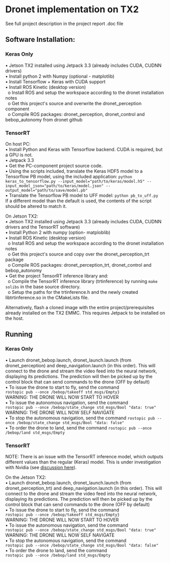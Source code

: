 # Dronet implementation on TX2

See full project description in the project report .doc file

## Software Installation:

### Keras Only

•	Jetson TX2 installed using Jetpack 3.3 (already includes CUDA, CUDNN drivers)  
•	Install python 2 with Numpy (optional - matplotlib)  
•	Install Tensorflow + Keras with CUDA support  
•	Install ROS Kinetic (desktop version)  
&nbsp;&nbsp;o	Install ROS and setup the workspace according to the dronet installation notes  
&nbsp;&nbsp;o	Get this project's source and overwrite the dronet_perception component  
&nbsp;&nbsp;o	Compile ROS packages: dronet_perception, dronet_control and bebop_autonomy from dronet github  

### TensorRT

On host PC:  
•	Install Python and Keras with Tensorflow backend. CUDA is required, but a GPU is not.  
•	Jetpack 3.3  
•	Get the PC-component project source code.  
•	Using the scripts included, translate the Keras HDF5 model to a Tensorflow PB model, using the included application:
`python keras_to_tensorflow.py --input_model="path/to/keras/model.h5" --input_model_json="path/to/keras/model.json" --output_model="path/to/save/model.pb"`  
•	Translate the Tensorflow PB model to UFF model: `python pb_to_uff.py`  
If a different model than the default is used, the contents of the script should be altered to match it.  

On Jetson TX2:  
•	Jetson TX2 installed using Jetpack 3.3 (already includes CUDA, CUDNN drivers and the TensorRT software)  
•	Install Python 2 with numpy (option- matploblib)  
•	Install ROS Kinetic (desktop version)  
&nbsp;&nbsp;o	Install ROS and setup the workspace according to the dronet installation notes  
&nbsp;&nbsp;o	Get this project's source and copy over the dronet_perception_trt package  
&nbsp;&nbsp;o	Compile ROS packages: dronet_perception_trt, dronet_control and bebop_autonomy  
•	Get the project TensorRT inference library and:  
&nbsp;&nbsp;o	Compile the TensorRT inference library (trtinference) by running `make solibs` in the base source directory.  
&nbsp;&nbsp;o	Setup the paths for the trtinference.h and the newly created libtrtinference.so in the CMakeLists file.  

Alternatively, flash a cloned image with the entire project/prerequisites already installed on the TX2 EMMC. This requires Jetpack to be installed on the host.

## Running

### Keras Only

•	Launch dronet_bebop.launch, dronet_launch.launch (from dronet_perception) and deep_navigation.launch (in this order). This will connect to the drone and stream the video feed into the neural network, displaying its predictions. The prediction will then be picked up by the control block that can send commands to the drone (OFF by default)  
•	To issue the drone to start to fly, send the command  
`rostopic pub --once /bebop/takeoff std_msgs/Empty}`  
WARNING: THE DRONE WILL NOW START TO HOVER  
•	To issue the autonomous navigation, send the command  
`rostopic pub --once /bebop/state_change std_msgs/Bool "data: true"`  
WARNING: THE DRONE WILL NOW SELF NAVIGATE  
•	To stop the autonomous navigation, send the command `rostopic pub --once /bebop/state_change std_msgs/Bool "data: false"`  
•	To order the drone to land, send the command `rostopic pub --once /bebop/land std_msgs/Empty`

### TensorRT

NOTE: There is an issue with the TensorRT inference model, which outputs different values than the regular (Keras) model. This is under investigation with Nvidia (see [discussion here](https://devtalk.nvidia.com/default/topic/1055217/tensorrt/model-accuracy-penalty-with-tensorrt-on-jetson-tx2/)).


On the Jetson TX2:  
•	Launch dronet_bebop.launch, dronet_launch.launch (from dronet_perception_trt) and deep_navigation.launch (in this order). This will connect to the drone and stream the video feed into the neural network, displaying its predictions. The prediction will then be picked up by the control block that can send commands to the drone (OFF by default)  
•	To issue the drone to start to fly, send the command  
`rostopic pub --once /bebop/takeoff std_msgs/Empty}`  
WARNING: THE DRONE WILL NOW START TO HOVER  
•	To issue the autonomous navigation, send the command  
`rostopic pub --once /bebop/state_change std_msgs/Bool "data: true"`  
WARNING: THE DRONE WILL NOW SELF NAVIGATE  
•	To stop the autonomous navigation, send the command  
`rostopic pub --once /bebop/state_change std_msgs/Bool "data: false"`  
•	To order the drone to land, send the command  
`rostopic pub --once /bebop/land std_msgs/Empty`  
